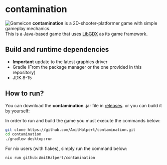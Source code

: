 # contamination
![Gameicon](https://i.imgur.com/5YK952r.png)
**contamination** is a 2D-shooter-platformer game with simple gameplay mechanics.  
This is a Java-based game that uses [LibGDX](https://libgdx.com) as its game framework.


## Build and runtime dependencies
- **Important** update to the latest graphics driver
- Gradle (From the package manager or the one provided in this repository)
- JDK 8-15

## How to run?

You can download the **contamination** .jar file in [releases](https://github.com/AmitHalpert/contamination/releases).
or you can build it by yourself:

In order to run and build the game you must execute the commands below:
```bash
git clone https://github.com/AmitHalpert/contamination.git
cd contamination
./gradlew desktop:run
```
For nix users (with flakes), simply run the command below:
```bash
nix run github:AmitHalpert/contamination
```
